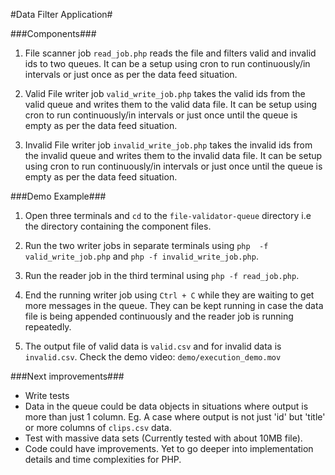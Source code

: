#Data Filter Application#

###Components###

1. File scanner job
	`read_job.php` reads the file and filters valid and invalid ids to two queues. It can be a setup using cron to run continuously/in intervals or just once as per the data feed situation.

2. Valid File writer job
	`valid_write_job.php` takes the valid ids from the valid queue and writes them to the valid data file. It can be setup using cron to run continuously/in intervals or just once until the queue is empty as per the data feed situation.

3. Invalid File writer job
	`invalid_write_job.php` takes the invalid ids from the invalid queue and writes them to the invalid data file. It can be setup using cron to run continuously/in intervals or just once until the queue is empty as per the data feed situation.

###Demo Example###

1. Open three terminals and `cd` to the `file-validator-queue` directory i.e the directory containing the component files.

2. Run the two writer jobs in separate terminals using `php  -f valid_write_job.php` and `php -f invalid_write_job.php`.

3. Run the reader job in the third terminal using `php -f read_job.php`.

5. End the running writer job using `Ctrl + C` while they are waiting to get more messages in the queue. They can be kept running in case the data file is being appended continuously and the reader job is running repeatedly.

6. The output file of valid data is `valid.csv` and for invalid data is `invalid.csv`. Check the demo video: `demo/execution_demo.mov`

###Next improvements###
* Write tests
* Data in the queue could be data objects in situations where output is more than just 1 column. Eg. A case where output is not just 'id' but 'title' or more columns of `clips.csv` data.
* Test with massive data sets (Currently tested with about 10MB file).
* Code could have improvements. Yet to go deeper into implementation details and time complexities for PHP.
